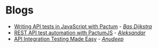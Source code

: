 # Blogs

- [Writing API tests in JavaScript with Pactum](https://www.ontestautomation.com/writing-api-tests-in-javascript-with-pactum/) - _[Bas Dijkstra](https://www.linkedin.com/in/basdijkstra/)_
- [REST API test automation with PactumJS](https://www.zeljkovic.sh/rest-api-test-automation-with-pactumjs/) - _[Aleksandar](https://www.linkedin.com/in/a-zeljkovic/)_
- [API Integration Testing Made Easy](https://dev.to/asaianudeep/api-integration-testing-made-easy-1lcp) - _[Anudeep](https://github.com/ASaiAnudeep)_